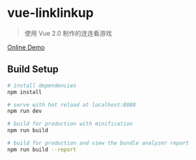 # vue-linklinkup

> 使用 Vue 2.0 制作的连连看游戏


<a href="http://woshiguabi.github.io/linklinkup/" target="_blank">Online Demo</a>
 
## Build Setup

``` bash
# install dependencies
npm install

# serve with hot reload at localhost:8080
npm run dev

# build for production with minification
npm run build

# build for production and view the bundle analyzer report
npm run build --report
```
